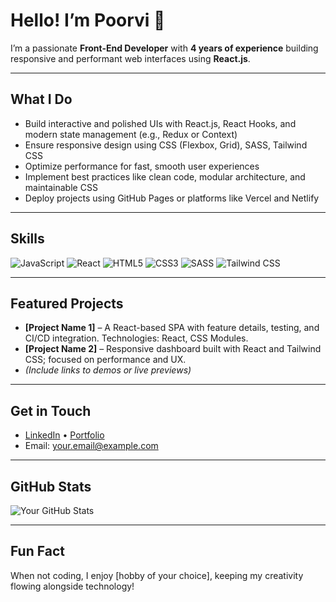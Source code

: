 # Hello! I’m Poorvi 👋

I’m a passionate **Front-End Developer** with **4 years of experience** building responsive and performant web interfaces using **React.js**.

---

##  What I Do
- Build interactive and polished UIs with React.js, React Hooks, and modern state management (e.g., Redux or Context)
- Ensure responsive design using CSS (Flexbox, Grid), SASS, Tailwind CSS
- Optimize performance for fast, smooth user experiences
- Implement best practices like clean code, modular architecture, and maintainable CSS
- Deploy projects using GitHub Pages or platforms like Vercel and Netlify

---

##  Skills
![JavaScript](https://img.shields.io/badge/-JavaScript-black?style=flat-square&logo=javascript)
![React](https://img.shields.io/badge/-React-black?style=flat-square&logo=react)
![HTML5](https://img.shields.io/badge/-HTML5-black?style=flat-square&logo=html5)
![CSS3](https://img.shields.io/badge/-CSS3-black?style=flat-square&logo=css3)
![SASS](https://img.shields.io/badge/-SASS-black?style=flat-square&logo=sass)
![Tailwind CSS](https://img.shields.io/badge/-Tailwind%20CSS-black?style=flat-square&logo=tailwind-css)

---

##  Featured Projects
- **[Project Name 1]** – A React-based SPA with feature details, testing, and CI/CD integration. Technologies: React, CSS Modules.
- **[Project Name 2]** – Responsive dashboard built with React and Tailwind CSS; focused on performance and UX.
- *(Include links to demos or live previews)*

---

##  Get in Touch
- [LinkedIn](https://linkedin.com/in/your-linkedin) • [Portfolio](https://yourportfolio.com)  
- Email: your.email@example.com  

---

##  GitHub Stats
![Your GitHub Stats](https://github-readme-stats.vercel.app/api?username=your-username&show_icons=true&theme=radical)

---

##  Fun Fact
When not coding, I enjoy [hobby of your choice], keeping my creativity flowing alongside technology!
